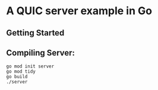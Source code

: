 # A QUIC server example in Go

<!-- GETTING STARTED -->
## Getting Started

## Compiling Server:

```
go mod init server
go mod tidy
go build
./server
```